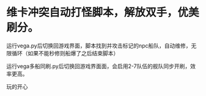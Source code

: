 

# 维卡冲突自动打怪脚本，解放双手，优美刷分。

运行vega.py后切换回游戏界面，脚本找到并攻击标记的npc船队，自动维修，无限循环（如果不能秒修则船爆了之后结束脚本）

运行vega多船同刷.py后切换回游戏界面面，会启用2-7队伍的舰队同步开刷，效率更高。

玩的开心
